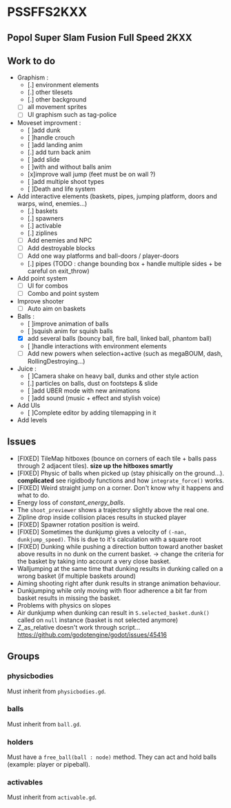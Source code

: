 # PSSFFS2KXX
Popol Super Slam Fusion Full Speed 2KXX
-----

## Work to do
* Graphism :
   - [.] environment elements
   - [.] other tilesets
   - [.] other background
   - [ ] all movement sprites
   - [ ] UI graphism such as tag-police
* Moveset improvment :
   - [ ]add dunk
   - [ ]handle crouch
   - [ ]add landing anim
   - [.] add turn back anim
   - [ ]add slide
   - [ ]with and without balls anim
   - [x]improve wall jump (feet must be on wall ?)
   - [ ]add multiple shoot types
   - [ ]Death and life system
* Add interactive elements (baskets, pipes, jumping platform, doors and warps, wind, enemies...)
   - [.] baskets
   - [.] spawners
   - [.] activable
   - [.] ziplines
   - [ ] Add enemies and NPC
   - [ ] Add destroyable blocks
   - [ ] Add one way platforms and ball-doors / player-doors
   - [.] pipes (TODO : change bounding box + handle multiple sides + be careful on exit_throw)
* Add point system
   - [ ] UI for combos
   - [ ] Combo and point system
* Improve shooter
   - [ ] Auto aim on baskets
* Balls :
   - [ ]improve animation of balls
   - [ ]squish anim for squish balls
   - [x] add several balls (bouncy ball, fire ball, linked ball, phantom ball)
   - [ ]handle interactions with environment elements
   - [ ] Add new powers when selection+active (such as megaBOUM, dash, RollingDestroying...)
* Juice :
   - [ ]Camera shake on heavy ball, dunks and other style action
   - [.] particles on balls, dust on footsteps & slide
   - [ ]add UBER mode with new animations
   - [ ]add sound (music + effect and stylish voice)
* Add UIs
   - [ ]Complete editor by adding tilemapping in it
* Add levels

## Issues
* [FIXED] TileMap hitboxes (bounce on corners of each tile + balls pass through 2 adjacent tiles). **size up the hitboxes smartly**
* [FIXED] Physic of balls when picked up (stay phisically on the ground...). **complicated** see rigidbody functions and how `integrate_force()` works.
* [FIXED] Weird straight jump on a corner. Don't know why it happens and what to do.
* Energy loss of _constant_energy_balls_.
* The `shoot_previewer` shows a trajectory slightly above the real one.
* Zipline drop inside collision places results in stucked player
* [FIXED] Spawner rotation position is weird.
* [FIXED] Sometimes the dunkjump gives a velocity of `(-nan, dunkjump_speed)`. This is due to it's calculation with a square root
* [FIXED] Dunking while pushing a direction button toward another basket above results in no dunk on the current basket. -> change the criteria for the basket by taking into account a very close basket.
* Walljumping at the same time that dunking results in dunking called on a wrong basket (if multiple baskets around)
* Aiming shooting right after dunk results in strange animation behaviour.
* Dunkjumping while only moving with floor adherence a bit far from basket results in missing the basket.
* Problems with physics on slopes
* Air dunkjump when dunking can result in `S.selected_basket.dunk()` called on `null` instance (basket is not selected anymore)
* Z_as_relative doesn't work through script... https://github.com/godotengine/godot/issues/45416

## Groups

### physicbodies
Must inherit from `physicbodies.gd`.

### balls
Must inherit from `ball.gd`.

### holders
Must have a `free_ball(ball : node)` method.
They can act and hold balls (example: player or pipeball).

### activables
Must inherit from `activable.gd`.
